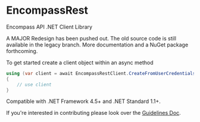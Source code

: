 # EncompassRest
Encompass API .NET Client Library

A MAJOR Redesign has been pushed out. The old source code is still available in the legacy branch. More documentation and a NuGet package forthcoming.

To get started create a client object within an async method
```c#
using (var client = await EncompassRestClient.CreateFromUserCredentialsAsync("apiClientId", "apiSecret", "encompassInstance", "encompassUserId", "encompassPassword"))
{
    // use client
}
```

Compatible with .NET Framework 4.5+ and .NET Standard 1.1+.

If you're interested in contributing please look over the [Guidelines Doc](Guidelines.md).
